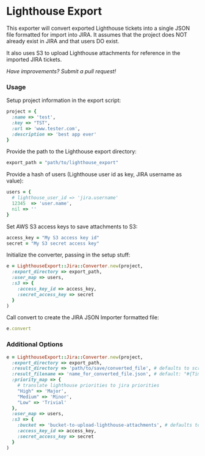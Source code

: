 Lighthouse Export
=================

This exporter will convert exported Lighthouse tickets into a single JSON file formatted for import into JIRA.
It assumes that the project does NOT already exist in JIRA and that users DO exist.

It also uses S3 to upload Lighthouse attachments for reference in the imported JIRA tickets.

*Have improvements? Submit a pull request!*

### Usage

Setup project information in the export script:
```ruby
project = {
  :name => 'test',
  :key => "TST",
  :url => 'www.tester.com',
  :description => 'best app ever'
}
```

Provide the path to the Lighthouse export directory:
```ruby
export_path = "path/to/lighthouse_export"
```

Provide a hash of users (Lighthouse user id as key, JIRA username as value):
```ruby
users = {
  # lighthouse_user_id => 'jira.username'
  12345  => 'user.name',
  nil => ''
}
```

Set AWS S3 access keys to save attachments to S3:
```ruby
access_key = "My S3 access key id"
secret = "My S3 secret access key"
```

Initialize the converter, passing in the setup stuff:
```ruby
e = LighthouseExport::Jira::Converter.new(project,
  :export_directory => export_path,
  :user_map => users,
  :s3 => {
    :access_key_id => access_key,
    :secret_access_key => secret
  }
)
```

Call convert to create the JIRA JSON Importer formatted file:
```ruby
e.convert
```

### Additional Options
```ruby
e = LighthouseExport::Jira::Converter.new(project,
  :export_directory => export_path,
  :result_directory => 'path/to/save/converted_file', # defaults to script directory
  :result_filename => 'name_for_converted_file.json', # default: "#{Time.now}_lighthouse_export_jira_converter.json"
  :priority_map => {
    # translate lighthouse priorities to jira priorities
    "High" => 'Major',
    "Medium" => 'Minor',
    "Low" => 'Trivial'
  },
  :user_map => users,
  :s3 => {
    :bucket => 'bucket-to-upload-lighthouse-attachments', # defaults to 'lighthouse-attachments'
    :access_key_id => access_key,
    :secret_access_key => secret
  }
)
```
